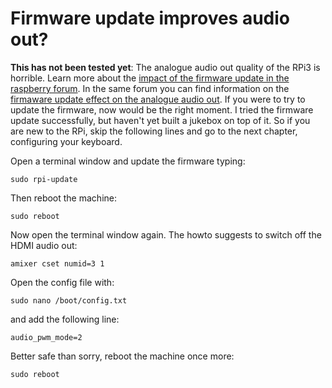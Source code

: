 # Firmware update improves audio out?

**This has not been tested yet**: The analogue audio out quality of the RPi3 is horrible. Learn more about the [impact of the firmware update in the raspberry forum](https://www.raspberrypi.org/forums/viewtopic.php?f=29&t=167934). In the same forum you can find information on the [firmaware update effect on the analogue audio out](https://www.raspberrypi.org/forums/viewtopic.php?f=29&t=136445). If you were to try to update the firmware, now would be the right moment. I tried the firmware update successfully, but haven't yet built a jukebox on top of it. So if you are new to the RPi, skip the following lines and go to the next chapter, configuring your keyboard.

Open a terminal window and update the firmware typing:
~~~~
sudo rpi-update
~~~~
Then reboot the machine:
~~~~
sudo reboot
~~~~
Now open the terminal window again. The howto suggests to switch off the HDMI audio out:
~~~~
amixer cset numid=3 1
~~~~
Open the config file with:
~~~~
sudo nano /boot/config.txt
~~~~
and add the following line:
~~~~
audio_pwm_mode=2
~~~~
Better safe than sorry, reboot the machine once more:
~~~~
sudo reboot
~~~~
